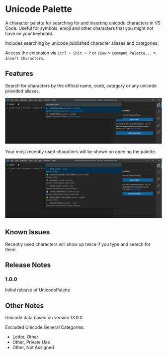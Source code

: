 # Unicode Palette

A character palette for searching for and inserting unicode characters in VS Code. Useful for symbols, emoji and other characters that you might not have on your keyboard.

Includes searching by unicode published character aliases and categories.

Access the extension via `Ctrl + Shit + P` or `View` > `Command Palette...` > `Insert Characters`.

## Features

Search for characters by the official name, code, category or any unicode provided aliases.

![Search by alias](./readmeFiles/aliases.png)

Your most recently used characters will be shown on opening the palette.

![Recently used](./readmeFiles/recently_used.png)

## Known Issues

Recently used characters will show up twice if you type and search for them.

## Release Notes

### 1.0.0

Initial release of UnicodePalette

## Other Notes

Unicode data based on version 13.0.0.

Excluded Unicode General Categories:

-   Letter, Other
-   Other, Private Use
-   Other, Not Assigned
